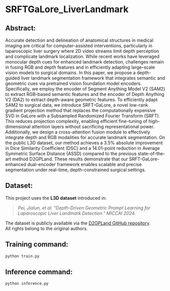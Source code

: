 # SRFTGaLore_LiverLandmark

## Abstract:
Accurate detection and delineation of anatomical structures in medical imaging are critical for computer-assisted interventions, particularly in laparoscopic liver surgery where 2D video streams limit depth perception and complicate landmark localization. While recent works have leveraged monocular depth cues for enhanced landmark detection, challenges remain in fusing RGB and depth features and in efficiently adapting large-scale vision models to surgical domains. In this paper, we propose a depth-guided liver landmark segmentation framework that integrates semantic and geometric cues via pretrained vision foundation model encoders. Specifically, we employ the encoder of Segment Anything Model V2 (SAM2) to extract RGB-based semantic features and the encoder of Depth Anything V2 (DA2) to extract depth-aware geometric features. To efficiently adapt SAM2 to surgical data, we introduce SRFT-GaLore, a novel low-rank gradient projection method that replaces the computationally expensive SVD in GaLore with a Subsampled Randomized Fourier Transform (SRFT). This reduces projection complexity, enabling efficient fine-tuning of high-dimensional attention layers without sacrificing representational power. Additionally, we design a cross-attention fusion module to effectively integrate depth and RGB modalities for accurate landmark segmentation. On the public L3D dataset, our method achieves a 3.5% absolute improvement in Dice Similarity Coefficient (DSC) and a 14.01-point reduction in Average Symmetric Surface Distance (ASSD) compared to the previous state-of-the-art method D2GPLand. These results demonstrate that our SRFT-GaLore-enhanced dual-encoder framework enables scalable and precise segmentation under real-time, depth-constrained surgical settings.


## Dataset:
This project uses the **L3D dataset** introduced in:

> *Pei, Jialun, et al. "Depth-Driven Geometric Prompt Learning for Laparoscopic Liver Landmark Detection." MICCAI 2024.*

The dataset is publicly available via the [D2GPLand GitHub repository](https://github.com/PJLallen/D2GPLand).  
All rights belong to the original authors.

## Training command:

```bash
python train.py
```

## Inference command:
```bash
python inference.py
```
